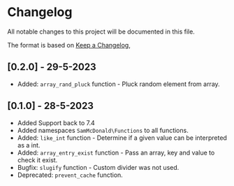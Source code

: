 # Changelog

All notable changes to this project will be documented in this file.

The format is based on [Keep a Changelog](https://keepachangelog.com/en/1.0.0/),

## [0.2.0] - 29-5-2023

- Added: `array_rand_pluck` function - Pluck random element from array.


## [0.1.0] - 28-5-2023

- Added Support back to 7.4
- Added namespaces `SamMcDonald\Functions` to all functions.
- Added: `like_int` function - Determine if a given value can be interpreted as a int.
- Added: `array_entry_exist` function - Pass an array, key and value to check it exist.
- Bugfix: `slugify` function - Custom divider was not used.
- Deprecated: `prevent_cache` function.

